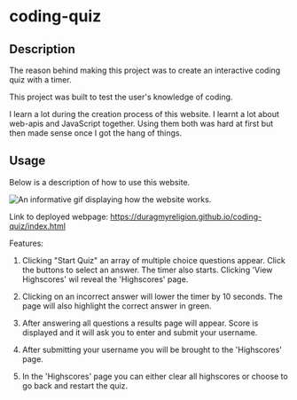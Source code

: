 # coding-quiz


## Description

The reason behind making this project was to create an interactive coding quiz with a timer.

This project was built to test the user's knowledge of coding. 

I learn a lot during the creation process of this website. I learnt a lot about web-apis and JavaScript together. Using them both was hard at first but then made sense once I got the hang of things.

## Usage

Below is a description of how to use this website.

![An informative gif displaying how the website works.](./assets/images/Coding%20Quiz.gif)

Link to deployed webpage:
https://duragmyreligion.github.io/coding-quiz/index.html

Features:

1. Clicking "Start Quiz" an array of multiple choice questions appear. Click the buttons to select an answer. The timer also starts. Clicking 'View Highscores' wil reveal the 'Highscores' page.

2. Clicking on an incorrect answer will lower the timer by 10 seconds. The page will also highlight the correct answer in green.

3. After answering all questions a results page will appear. Score is displayed and it will ask you to enter and submit your username.

4. After submitting your username you will be brought to the 'Highscores' page.

5. In the 'Highscores' page you can either clear all highscores or choose to go back and restart the quiz.

